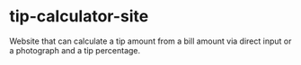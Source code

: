 # tip-calculator-site
Website that can calculate a tip amount from a bill amount via direct input or a photograph and a tip percentage.
